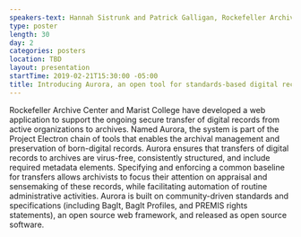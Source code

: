 ```yaml
---
speakers-text: Hannah Sistrunk and Patrick Galligan, Rockefeller Archive Center
type: poster
length: 30
day: 2
categories: posters
location: TBD
layout: presentation
startTime: 2019-02-21T15:30:00 -05:00
title: Introducing Aurora, an open tool for standards-based digital records transfers
---
```

Rockefeller Archive Center and Marist College have developed a web application to support the ongoing secure transfer of digital records from active organizations to archives. Named Aurora, the system is part of the Project Electron chain of tools that enables the archival management and preservation of born-digital records. Aurora ensures that transfers of digital records to archives are virus-free, consistently structured, and include required metadata elements. Specifying and enforcing a common baseline for transfers allows archivists to focus their attention on appraisal and sensemaking of these records, while facilitating automation of routine administrative activities. Aurora is built on community-driven standards and specifications (including BagIt, BagIt Profiles, and PREMIS rights statements), an open source web framework, and released as open source software. 
